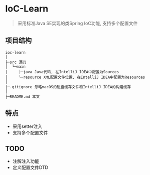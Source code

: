 # IoC-Learn

> 采用标准Java SE实现的类Spring IoC功能, 支持多个配置文件

## 项目结构

```text
ioc-learn
│
├─src 源码
│  └─main
│     ├─java Java代码, 在IntelliJ IDEA中配置为Sources
│     └─resource XML配置文件位置, 在IntelliJ IDEA中配置为Resources
│
├─.gitignore 忽略macOS的磁盘缓存文件和IntelliJ IDEA的构建缓存
│
├─README.md 本文
```

## 特点

* 采用setter注入
* 支持多个配置文件

## TODO

* 注解注入功能
* 定义配置文件DTD
